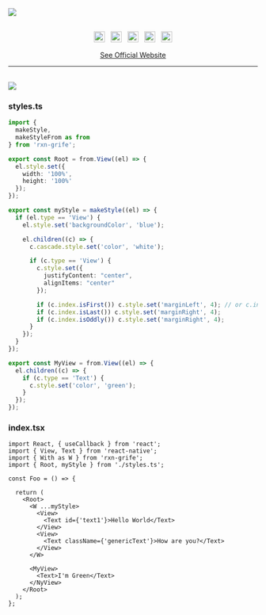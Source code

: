 <a href="#" align="center">
  <img src="https://user-images.githubusercontent.com/28831375/198378773-b7370806-0667-4c5d-870b-8762af87c62b.png">
</a>
</br></br>
<p align="center">
  <img height="22px" alt="GitHub" src="https://img.shields.io/github/license/Luffos/rxn-grife?style=for-the-badge"> ‎ ‎ <img height="22px" alt="GitHub issues" src="https://img.shields.io/github/issues-raw/luffos/rxn-grife?style=for-the-badge"> ‎ ‎ <img height="22px" alt="GitHub code size in bytes" src="https://img.shields.io/github/languages/code-size/luffos/rxn-grife?style=for-the-badge"> ‎ ‎ <img height="22px" alt="GitHub last commit (branch)" src="https://img.shields.io/github/last-commit/luffos/rxn-grife/main?style=for-the-badge"> ‎ ‎ <img height="22px" alt="GitHub package.json version" src="https://img.shields.io/github/package-json/v/luffos/rxn-grife?style=for-the-badge">
</p>

<p align="center"><a href="https://luffos.github.io/rxn-grife">See Official Website</a></p>

---------------------------------------------

</br>

<img src="https://camo.githubusercontent.com/8f5a77113f402feb14ff5ad400ecc54096e2a6dc8add6020373255152f3d0cba/687474703a2f2f7777772e616e696d617465646769662e6e65742f756e646572636f6e737472756374696f6e2f616e696d303230352d315f65302e676966"/>

### styles.ts
```typescript
import {
  makeStyle,
  makeStyleFrom as from
} from 'rxn-grife';

export const Root = from.View((el) => {
  el.style.set({
    width: '100%',
    height: '100%'
  });
});

export const myStyle = makeStyle((el) => {
  if (el.type == 'View') {
    el.style.set('backgroundColor', 'blue');

    el.children((c) => {
      c.cascade.style.set('color', 'white');

      if (c.type == 'View') {
        c.style.set({
          justifyContent: "center",
          alignItems: "center"
        });

        if (c.index.isFirst()) c.style.set('marginLeft', 4); // or c.index.value === 0
        if (c.index.isLast()) c.style.set('marginRight', 4);
        if (c.index.isOddly()) c.style.set('marginRight', 4);
      }
    });
  }
});

export const MyView = from.View((el) => {
  el.children((c) => {
    if (c.type == 'Text') {
      c.style.set('color', 'green');
    }
  });
});
```

### index.tsx
```tsx
import React, { useCallback } from 'react';
import { View, Text } from 'react-native';
import { With as W } from 'rxn-grife';
import { Root, myStyle } from './styles.ts';

const Foo = () => {

  return (
    <Root>
      <W ...myStyle>
        <View>
          <Text id={'text1'}>Hello World</Text>
        </View>
        <View>
          <Text className={'genericText'}>How are you?</Text>
        </View>
      </W>

      <MyView>
        <Text>I'm Green</Text>
      </NyView>
    </Root>
  );
};

```
